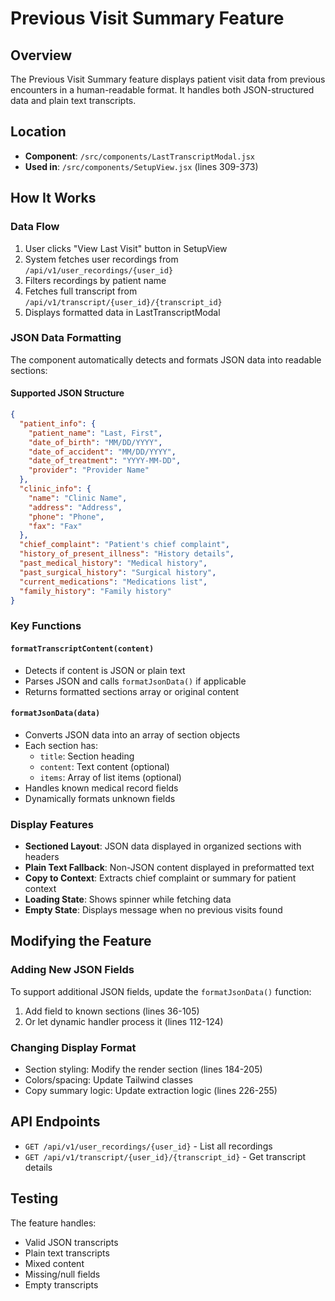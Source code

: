 # Previous Visit Summary Feature

## Overview
The Previous Visit Summary feature displays patient visit data from previous encounters in a human-readable format. It handles both JSON-structured data and plain text transcripts.

## Location
- **Component**: `/src/components/LastTranscriptModal.jsx`
- **Used in**: `/src/components/SetupView.jsx` (lines 309-373)

## How It Works

### Data Flow
1. User clicks "View Last Visit" button in SetupView
2. System fetches user recordings from `/api/v1/user_recordings/{user_id}`
3. Filters recordings by patient name
4. Fetches full transcript from `/api/v1/transcript/{user_id}/{transcript_id}`
5. Displays formatted data in LastTranscriptModal

### JSON Data Formatting
The component automatically detects and formats JSON data into readable sections:

#### Supported JSON Structure
```json
{
  "patient_info": {
    "patient_name": "Last, First",
    "date_of_birth": "MM/DD/YYYY",
    "date_of_accident": "MM/DD/YYYY",
    "date_of_treatment": "YYYY-MM-DD",
    "provider": "Provider Name"
  },
  "clinic_info": {
    "name": "Clinic Name",
    "address": "Address",
    "phone": "Phone",
    "fax": "Fax"
  },
  "chief_complaint": "Patient's chief complaint",
  "history_of_present_illness": "History details",
  "past_medical_history": "Medical history",
  "past_surgical_history": "Surgical history",
  "current_medications": "Medications list",
  "family_history": "Family history"
}
```

### Key Functions

#### `formatTranscriptContent(content)`
- Detects if content is JSON or plain text
- Parses JSON and calls `formatJsonData()` if applicable
- Returns formatted sections array or original content

#### `formatJsonData(data)`
- Converts JSON data into an array of section objects
- Each section has:
  - `title`: Section heading
  - `content`: Text content (optional)
  - `items`: Array of list items (optional)
- Handles known medical record fields
- Dynamically formats unknown fields

### Display Features
- **Sectioned Layout**: JSON data displayed in organized sections with headers
- **Plain Text Fallback**: Non-JSON content displayed in preformatted text
- **Copy to Context**: Extracts chief complaint or summary for patient context
- **Loading State**: Shows spinner while fetching data
- **Empty State**: Displays message when no previous visits found

## Modifying the Feature

### Adding New JSON Fields
To support additional JSON fields, update the `formatJsonData()` function:

1. Add field to known sections (lines 36-105)
2. Or let dynamic handler process it (lines 112-124)

### Changing Display Format
- Section styling: Modify the render section (lines 184-205)
- Colors/spacing: Update Tailwind classes
- Copy summary logic: Update extraction logic (lines 226-255)

## API Endpoints
- `GET /api/v1/user_recordings/{user_id}` - List all recordings
- `GET /api/v1/transcript/{user_id}/{transcript_id}` - Get transcript details

## Testing
The feature handles:
- Valid JSON transcripts
- Plain text transcripts  
- Mixed content
- Missing/null fields
- Empty transcripts